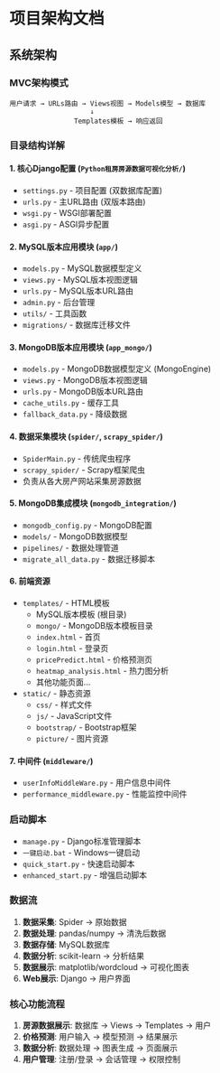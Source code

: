 # 项目架构文档

## 系统架构

### MVC架构模式
```
用户请求 → URLs路由 → Views视图 → Models模型 → 数据库
                    ↓
                Templates模板 → 响应返回
```

### 目录结构详解

#### 1. 核心Django配置 (`Python租房房源数据可视化分析/`)
- `settings.py` - 项目配置 (双数据库配置)
- `urls.py` - 主URL路由 (双版本路由)
- `wsgi.py` - WSGI部署配置
- `asgi.py` - ASGI异步配置

#### 2. MySQL版本应用模块 (`app/`)
- `models.py` - MySQL数据模型定义
- `views.py` - MySQL版本视图逻辑
- `urls.py` - MySQL版本URL路由
- `admin.py` - 后台管理
- `utils/` - 工具函数
- `migrations/` - 数据库迁移文件

#### 3. MongoDB版本应用模块 (`app_mongo/`)
- `models.py` - MongoDB数据模型定义 (MongoEngine)
- `views.py` - MongoDB版本视图逻辑
- `urls.py` - MongoDB版本URL路由
- `cache_utils.py` - 缓存工具
- `fallback_data.py` - 降级数据

#### 4. 数据采集模块 (`spider/`, `scrapy_spider/`)
- `SpiderMain.py` - 传统爬虫程序
- `scrapy_spider/` - Scrapy框架爬虫
- 负责从各大房产网站采集房源数据

#### 5. MongoDB集成模块 (`mongodb_integration/`)
- `mongodb_config.py` - MongoDB配置
- `models/` - MongoDB数据模型
- `pipelines/` - 数据处理管道
- `migrate_all_data.py` - 数据迁移脚本

#### 6. 前端资源
- `templates/` - HTML模板
  - MySQL版本模板 (根目录)
  - `mongo/` - MongoDB版本模板目录
  - `index.html` - 首页
  - `login.html` - 登录页
  - `pricePredict.html` - 价格预测页
  - `heatmap_analysis.html` - 热力图分析
  - 其他功能页面...
- `static/` - 静态资源
  - `css/` - 样式文件
  - `js/` - JavaScript文件
  - `bootstrap/` - Bootstrap框架
  - `picture/` - 图片资源

#### 7. 中间件 (`middleware/`)
- `userInfoMiddleWare.py` - 用户信息中间件
- `performance_middleware.py` - 性能监控中间件

### 启动脚本
- `manage.py` - Django标准管理脚本
- `一键启动.bat` - Windows一键启动
- `quick_start.py` - 快速启动脚本
- `enhanced_start.py` - 增强启动脚本

### 数据流
1. **数据采集**: Spider → 原始数据
2. **数据处理**: pandas/numpy → 清洗后数据
3. **数据存储**: MySQL数据库
4. **数据分析**: scikit-learn → 分析结果
5. **数据展示**: matplotlib/wordcloud → 可视化图表
6. **Web展示**: Django → 用户界面

### 核心功能流程
1. **房源数据展示**: 数据库 → Views → Templates → 用户
2. **价格预测**: 用户输入 → 模型预测 → 结果展示
3. **数据分析**: 数据处理 → 图表生成 → 页面展示
4. **用户管理**: 注册/登录 → 会话管理 → 权限控制
